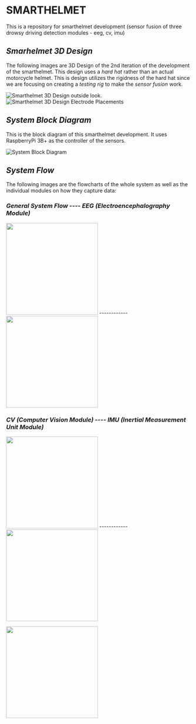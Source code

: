 # **SMARTHELMET**
This is a repository for smarthelmet development (sensor fusion of three drowsy driving detection modules - eeg, cv, imu)

## *Smarhelmet 3D Design*

The following images are 3D Design of the 2nd iteration of the development of the smarthelmet. This design uses a _hard hat_ rather than an actual motorcycle helmet. This is design utilizes the rigidness of the hard hat since we are focusing on creating a _testing rig_ to make the _sensor fusion_ work.

![Smarthelmet 3D Design outside look.](https://github.com/sedna08/smarthelmet/blob/0aabe0294ce65127887dae3d877662d1fbc55b5c/Images/outside%20look.png) ![Smarthelmet 3D Design Electrode Placements](https://github.com/sedna08/smarthelmet/blob/facaa2057c392c58edaed59e896b3b34a3dd6490/Images/Electrode%20Placements.png)

## *System Block Diagram*

This is the block diagram of this smarthelmet development. It uses RaspberryPi 3B+ as the controller of the sensors.

![System Block Diagram](https://github.com/sedna08/smarthelmet/blob/a943ae99c82a158bc1b75f1cb6460c6add2b1ed1/Images/System%20Block%20Diagram.png)

## *System Flow*

The following images are the flowcharts of the whole system as well as the individual modules on how they capture data:

### *General System Flow* ---- *EEG (Electroencephalography Module)*            

<img src = "https://github.com/sedna08/smarthelmet/blob/1ae7d97daf8c31438e3fdca77b00d16b2fde7109/Images/System%20General%20Flow.jpg" height = "250"/> ------------ <img src = "https://github.com/sedna08/smarthelmet/blob/9951ae5c92985bfb5781eeba2a5df1243dfcb9ec/Images/EEG%20module%20Flow.jpg" height = "250"/>

### *CV (Computer Vision Module)* ---- *IMU (Inertial Measurement Unit Module)*
<img src = "https://github.com/sedna08/smarthelmet/blob/9951ae5c92985bfb5781eeba2a5df1243dfcb9ec/Images/CV%20Module%20System%20Flow%20(1).jpg" height = "250"/> ------------ <img src = "https://github.com/sedna08/smarthelmet/blob/9951ae5c92985bfb5781eeba2a5df1243dfcb9ec/Images/IMU%20Module%20Flow.jpg" height = "250"/>

<img src = "https://github.com/sedna08/smarthelmet/blob/9951ae5c92985bfb5781eeba2a5df1243dfcb9ec/Images/CV%20Module%20System%20Flow%20(2).jpg" height = "250"/>
